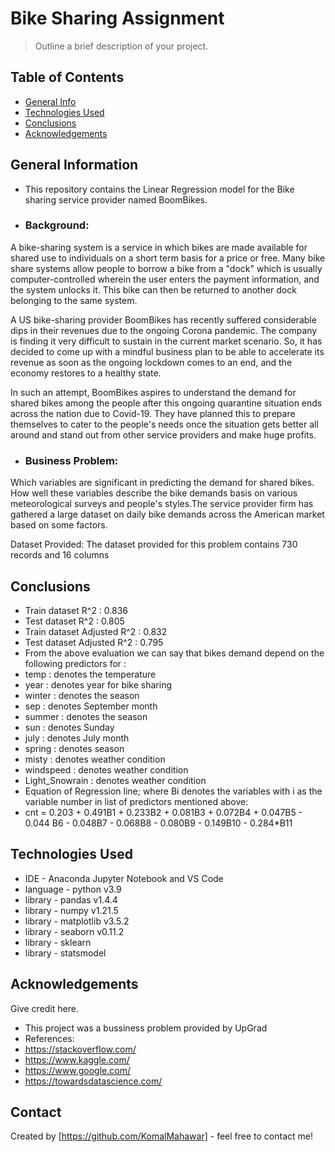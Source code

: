 # Bike Sharing Assignment
> Outline a brief description of your project.


## Table of Contents
* [General Info](#general-information)
* [Technologies Used](#technologies-used)
* [Conclusions](#conclusions)
* [Acknowledgements](#acknowledgements)

<!-- You can include any other section that is pertinent to your problem -->

## General Information
- This repository contains the Linear Regression model for the Bike sharing service provider named BoomBikes.
- ### Background:
 A bike-sharing system is a service in which bikes are made available for shared use to individuals on a short term basis for a price or free. Many bike share systems allow people to borrow a bike from a "dock" which is usually computer-controlled wherein the user enters the payment information, and the system unlocks it. This bike can then be returned to another dock belonging to the same system.

A US bike-sharing provider BoomBikes has recently suffered considerable dips in their revenues due to the ongoing Corona pandemic. The company is finding it very difficult to sustain in the current market scenario. So, it has decided to come up with a mindful business plan to be able to accelerate its revenue as soon as the ongoing lockdown comes to an end, and the economy restores to a healthy state.

In such an attempt, BoomBikes aspires to understand the demand for shared bikes among the people after this ongoing quarantine situation ends across the nation due to Covid-19. They have planned this to prepare themselves to cater to the people's needs once the situation gets better all around and stand out from other service providers and make huge profits.
- ### Business Problem:
 Which variables are significant in predicting the demand for shared bikes. How well these variables describe the bike demands basis on various meteorological surveys and people's styles.The service provider firm has gathered a large dataset on daily bike demands across the American market based on some factors.

Dataset Provided: The dataset provided for this problem contains 730 records and 16 columns
<!-- You don't have to answer all the questions - just the ones relevant to your project. -->

## Conclusions
- Train dataset R^2 : 0.836
- Test dataset R^2 : 0.805
- Train dataset Adjusted R^2 : 0.832
- Test dataset Adjusted R^2 : 0.795
- From the above evaluation we can say that bikes demand depend on the following predictors for :
- temp : denotes the temperature
- year : denotes year for bike sharing
- winter : denotes the season
- sep : denotes September month
- summer : denotes the season
- sun : denotes Sunday
- july : denotes July month
- spring : denotes season
- misty : denotes weather condition
- windspeed : denotes weather condition
- Light_Snowrain : denotes weather condition
- Equation of Regression line; where Bi denotes the variables with i as the variable number in list of predictors mentioned above:
- cnt = 0.203 + 0.491B1 + 0.233B2 + 0.081B3 + 0.072B4 + 0.047B5 - 0.044 B6 - 0.048B7 - 0.068B8 - 0.080B9 - 0.149B10 - 0.284*B11
<!-- You don't have to answer all the questions - just the ones relevant to your project. -->


## Technologies Used
- IDE - Anaconda Jupyter Notebook and VS Code
- language - python v3.9
- library - pandas v1.4.4
- library - numpy v1.21.5
- library - matplotlib v3.5.2
- library - seaborn v0.11.2
- library - sklearn
- library - statsmodel

<!-- As the libraries versions keep on changing, it is recommended to mention the version of library used in this project -->

## Acknowledgements
Give credit here.
- This project was a bussiness problem provided by UpGrad
- References:
- https://stackoverflow.com/
- https://www.kaggle.com/
- https://www.google.com/
- https://towardsdatascience.com/

## Contact
Created by [https://github.com/KomalMahawar] - feel free to contact me!


<!-- Optional -->
<!-- ## License -->
<!-- This project is open source and available under the [... License](). -->

<!-- You don't have to include all sections - just the one's relevant to your project -->
